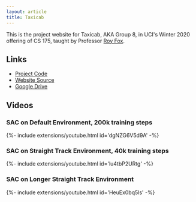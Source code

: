 ```yaml
---
layout: article
title: Taxicab
---
```


This is the project website for Taxicab, AKA Group 8, in UCI's Winter 2020
offering of CS 175, taught by Professor [Roy Fox](https://royf.org).

## Links

- [Project Code](https://github.com/btjanaka/taxicab175)
- [Website Source](https://github.com/taxicab175/taxicab175-website)
- [Google Drive](https://drive.google.com/drive/folders/125GQJEAe3p0rsbncW2bOQRIgAKy-U3_y)

## Videos

### SAC on Default Environment, 200k training steps

<div>{%- include extensions/youtube.html id='dgNZG6V5d9A' -%}</div>

### SAC on Straight Track Environment, 40k training steps

<div>{%- include extensions/youtube.html id='lu4tbP2URtg' -%}</div>

### SAC on Longer Straight Track Environment

<div>{%- include extensions/youtube.html id='HeuEx0bq5ls' -%}</div>
